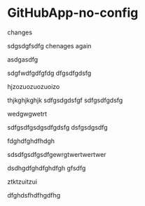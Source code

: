 # GitHubApp-no-config


changes

sdgsdgfsdfg
chenages again

asdgasdfg

sdgfwdfgdfgfdg
dfgsdfgdsfg

hjzozuozuozuoizo

thjkghjkghjk
sdfgsdgdsfgf
sdfgsdfgdsfg

wedgwgwetrt

sdfgsdfgsdgsdfgdsfg
dsfgsdgsdfg

fdghdfghdfhdgh

sdsdfgsdfgsdfgewrgtwertwertwer


dsdhgdfghdfghdfgh
gfsdfg

ztktzuitzui


dfghdsfhdfhgdfhg
